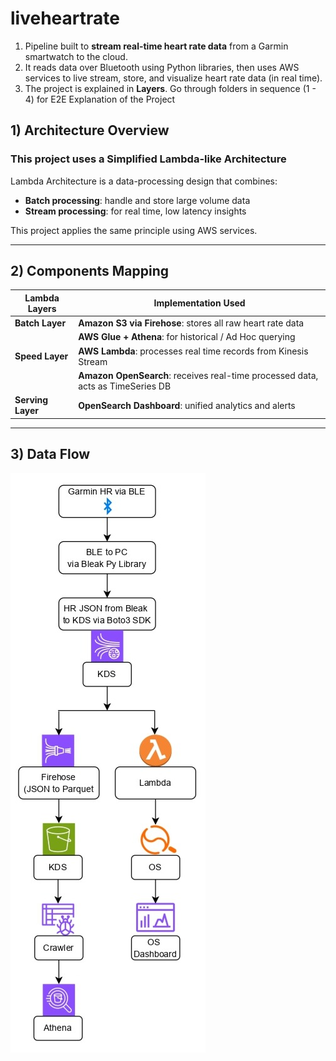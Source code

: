 # liveheartrate
1) Pipeline built to **stream real-time heart rate data** from a Garmin smartwatch to the cloud.
2) It reads data over Bluetooth using Python libraries, then uses AWS services to live stream, store, and visualize heart rate data (in real time).
3) The project is explained in **Layers**. Go through folders in sequence (1 - 4) for E2E Explanation of the Project

## 1) Architecture Overview

### This project uses a Simplified Lambda-like Architecture

Lambda Architecture is a data-processing design that combines:
- **Batch processing**: handle and store large volume data
- **Stream processing**: for real time, low latency insights

This project applies the same principle using AWS services.

---

## 2) Components Mapping

| Lambda Layers     | Implementation Used                                                                      |
|-------------------|------------------------------------------------------------------------------------------|
| **Batch Layer**   | **Amazon S3 via Firehose**: stores all raw heart rate data                               |
|                   | **AWS Glue + Athena**: for historical / Ad Hoc querying                                  |
| **Speed Layer**   | **AWS Lambda**: processes real time records from Kinesis Stream                          |
|                   | **Amazon OpenSearch**: receives real-time processed data, acts as TimeSeries DB          |
| **Serving Layer** | **OpenSearch Dashboard**: unified analytics and alerts                                   |

---

## 3) Data Flow

![High Level Data Flow over Tools](https://github.com/adiman1/liveheartrate/blob/0a2f8de1a3f68ac8a19e7b2890908e6a8047af2a/images/aws%20flow_page-0001.JPG)
